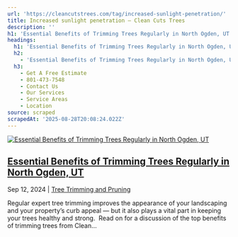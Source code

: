 ```yaml
---
url: 'https://cleancutstrees.com/tag/increased-sunlight-penetration/'
title: Increased sunlight penetration – Clean Cuts Trees
description: ''
h1: 'Essential Benefits of Trimming Trees Regularly in North Ogden, UT'
headings:
  h1: 'Essential Benefits of Trimming Trees Regularly in North Ogden, UT'
  h2:
    - 'Essential Benefits of Trimming Trees Regularly in North Ogden, UT'
  h3:
    - Get A Free Estimate
    - 801-473-7548
    - Contact Us
    - Our Services
    - Service Areas
    - Location
source: scraped
scrapedAt: '2025-08-28T20:08:24.022Z'
---
```

[![Essential Benefits of Trimming Trees Regularly in North Ogden, UT](./assets/867e7fe695ee5a62fb87ba26becd943f557a19e7.jpg)](https://cleancutstrees.com/2024/09/12/benefits-of-trimming-trees/)

## [Essential Benefits of Trimming Trees Regularly in North Ogden, UT](https://cleancutstrees.com/2024/09/12/benefits-of-trimming-trees/)

Sep 12, 2024 | [Tree Trimming and Pruning](https://cleancutstrees.com/category/tree-trimming-and-pruning/)

Regular expert tree trimming improves the appearance of your landscaping and your property’s curb appeal — but it also plays a vital part in keeping your trees healthy and strong.  Read on for a discussion of the top benefits of trimming trees from Clean...
